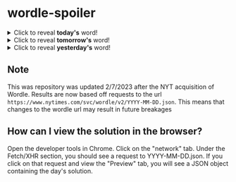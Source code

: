 # wordle-spoiler

<details>
  <summary>Click to reveal <b>today's</b> word!</summary>
  <br>
  <b> large </b>
</details>

<details>
  <summary>Click to reveal <b>tomorrow's</b> word!</summary>
  <br>
  <b> north </b>
</details>

<details>
  <summary>Click to reveal <b>yesterday's</b> word!</summary>
  <br>
  <b> thing </b>
</details>

## Note
This was repository was updated 2/7/2023 after the NYT acquisition of Wordle. Results are now based off requests to the url `https://www.nytimes.com/svc/wordle/v2/YYYY-MM-DD.json`. This means that changes to the wordle url may result in future breakages

## How can I view the solution in the browser?
Open the developer tools in Chrome. Click on the "network" tab. Under the Fetch/XHR section, you should see a request to YYYY-MM-DD.json. If you click on that request and view the "Preview" tab, you will see a JSON object containing the day's solution.